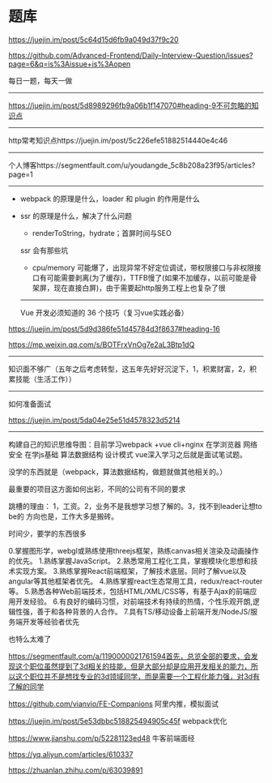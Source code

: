 # 题库

https://juejin.im/post/5c64d15d6fb9a049d37f9c20

https://github.com/Advanced-Frontend/Daily-Interview-Question/issues?page=6&q=is%3Aissue+is%3Aopen

每日一题，每天一做



---

https://juejin.im/post/5d8989296fb9a06b1f147070#heading-9不可忽略的知识点

---

http常考知识点https://juejin.im/post/5c226efe51882514440e4c46

----

个人博客https://segmentfault.com/u/youdangde_5c8b208a23f95/articles?page=1

---

- webpack 的原理是什么，loader 和 plugin 的作用是什么

- ssr 的原理是什么，解决了什么问题 

  - renderToString，hydrate；首屏时间与SEO

  ssr 会有那些坑 

  - cpu/memory 可能爆了，出现异常不好定位调试，带权限接口与非权限接口有可能需要剥离(为了缓存)，TTFB慢了(如果不加缓存，以前可能是骨架屏，现在直接白屏)，由于需要起http服务工程上也复杂了很

  ---

  
  
  Vue 开发必须知道的 36 个技巧（复习vue实践必备）

https://juejin.im/post/5d9d386fe51d45784d3f8637#heading-16

https://mp.weixin.qq.com/s/BOTFrxVnOg7e2aL3Btp1dQ

----

知识面不够广（五年之后考虑转型，这五年先好好沉淀下，1，积累财富，2，积累技能（生活工作））

---------

如何准备面试

https://juejin.im/post/5da04e25e51d4578323d5214

----

构建自己的知识思维导图：目前学习webpack +vue cli+nginx  在学浏览器 网络 安全 在学js基础 算法数据结构 设计模式 vue深入学习之后就是面试笔试题。

没学的东西就是（webpack，算法数据结构，做题就做其他相关的。）

最重要的项目这方面如何出彩，不同的公司有不同的要求

跳槽的理由： 1，工资。2，业务不是我想学习想了解的。3，找不到leader让想to be的 方向也是，工作大多是搬砖。

时间少，要学的东西很多

0.掌握图形学，webgl或熟练使用threejs框架，熟练canvas相关渲染及动画操作的优先。
1.熟练掌握JavaScript。
2.熟悉常用工程化工具，掌握模块化思想和技术实现方案。
3.熟练掌握React前端框架，了解技术底层。同时了解vue以及angular等其他框架者优先。
4.熟练掌握react生态常用工具，redux/react-router等。
5.熟悉各种Web前端技术，包括HTML/XML/CSS等，有基于Ajax的前端应用开发经验。
6.有良好的编码习惯，对前端技术有持续的热情，个性乐观开朗,逻辑性强，善于和各种背景的人合作。
7.具有TS/移动设备上前端开发/NodeJS/服务端开发等经验者优先

也特么太难了

https://segmentfault.com/a/1190000021761594首先，总览全部的要求，会发现这个职位虽然提到了3d相关的技能，但是大部分却是应用开发相关的能力，所以这个职位并不是想找专业的3d领域同学，而是需要一个工程化能力强，对3d有了解的同学

https://github.com/vianvio/FE-Companions 阿里内推，模拟面试

https://juejin.im/post/5e53dbbc518825494905c45f  webpack优化

https://www.jianshu.com/p/52281123ed48 牛客前端面经

https://yq.aliyun.com/articles/610337

https://zhuanlan.zhihu.com/p/63039891


